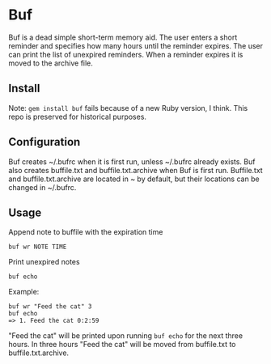 # Buf

Buf is a dead simple short-term memory aid. The user enters a short reminder and specifies how many hours until the reminder expires. The user can print the list of unexpired reminders. When a reminder expires it is moved to the archive file.

## Install

Note: `gem install buf` fails because of a new Ruby version, I think. This repo is preserved for historical purposes.

## Configuration

Buf creates ~/.bufrc when it is first run, unless ~/.bufrc already exists. Buf also creates buffile.txt and buffile.txt.archive when Buf is first run. Buffile.txt and buffile.txt.archive are located in ~ by default, but their locations can be changed in ~/.bufrc.

## Usage

Append note to buffile with the expiration time

```
buf wr NOTE TIME
```

Print unexpired notes

```
buf echo
```

Example:

```
buf wr "Feed the cat" 3
buf echo
=> 1. Feed the cat 0:2:59
```

"Feed the cat" will be printed upon running `buf echo` for the next three hours. In three hours "Feed the cat" will be moved from buffile.txt to buffile.txt.archive.

